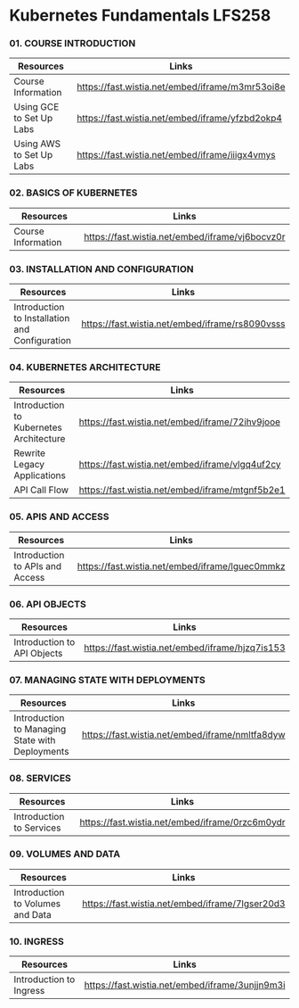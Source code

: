 # Kubernetes Fundamentals LFS258

### 01. COURSE INTRODUCTION

Resources | Links
--- | ---
Course Information | https://fast.wistia.net/embed/iframe/m3mr53oi8e
Using GCE to Set Up Labs | https://fast.wistia.net/embed/iframe/yfzbd2okp4
Using AWS to Set Up Labs | https://fast.wistia.net/embed/iframe/iiigx4vmys

### 02. BASICS OF KUBERNETES

Resources | Links
--- | ---
Course Information | https://fast.wistia.net/embed/iframe/vj6bocvz0r

### 03. INSTALLATION AND CONFIGURATION

Resources | Links
--- | ---
Introduction to Installation and Configuration | https://fast.wistia.net/embed/iframe/rs8090vsss

### 04. KUBERNETES ARCHITECTURE

Resources | Links
--- | ---
Introduction to Kubernetes Architecture | https://fast.wistia.net/embed/iframe/72ihv9jooe
Rewrite Legacy Applications | https://fast.wistia.net/embed/iframe/vlgq4uf2cy
API Call Flow | https://fast.wistia.net/embed/iframe/mtgnf5b2e1

### 05. APIS AND ACCESS

Resources | Links
--- | ---
Introduction to APIs and Access | https://fast.wistia.net/embed/iframe/lguec0mmkz

### 06. API OBJECTS

Resources | Links
--- | ---
Introduction to API Objects | https://fast.wistia.net/embed/iframe/hjzq7is153

### 07. MANAGING STATE WITH DEPLOYMENTS

Resources | Links
--- | ---
Introduction to Managing State with Deployments | https://fast.wistia.net/embed/iframe/nmltfa8dyw

### 08. SERVICES

Resources | Links
--- | ---
Introduction to Services | https://fast.wistia.net/embed/iframe/0rzc6m0ydr

### 09. VOLUMES AND DATA

Resources | Links
--- | ---
Introduction to Volumes and Data | https://fast.wistia.net/embed/iframe/7lgser20d3

### 10. INGRESS

Resources | Links
--- | ---
Introduction to Ingress | https://fast.wistia.net/embed/iframe/3unjjn9m3i



